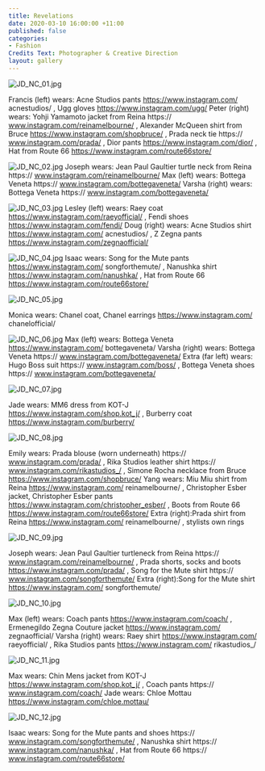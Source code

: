 ```yaml
---
title: Revelations
date: 2020-03-10 16:00:00 +11:00
published: false
categories:
- Fashion
Credits Text: Photographer & Creative Direction
layout: gallery
---
```


![JD_NC_01.jpg](/uploads/JD_NC_01.jpg)

Francis (left) wears: Acne Studios pants https://www.instagram.com/
acnestudios/ , Ugg gloves https://www.instagram.com/ugg/
Peter (right) wears: Yohji Yamamoto jacket from Reina https://
www.instagram.com/reinamelbourne/ , Alexander McQueen shirt from Bruce
https://www.instagram.com/shopbruce/ , Prada neck tie https://
www.instagram.com/prada/ , Dior pants https://www.instagram.com/dior/ , Hat
from Route 66 https://www.instagram.com/route66store/

![JD_NC_02.jpg](/uploads/JD_NC_02.jpg)
Joseph wears: Jean Paul Gaultier turtle neck from Reina https://
www.instagram.com/reinamelbourne/
Max (left) wears: Bottega Veneta https://
www.instagram.com/bottegaveneta/
Varsha (right) wears: Bottega Veneta https://
www.instagram.com/bottegaveneta/

![JD_NC_03.jpg](/uploads/JD_NC_03.jpg)
Lesley (left) wears: Raey coat https://www.instagram.com/raeyofficial/ , Fendi
shoes https://www.instagram.com/fendi/
Doug (right) wears: Acne Studios shirt https://www.instagram.com/
acnestudios/ , Z Zegna pants https://www.instagram.com/zegnaofficial/


![JD_NC_04.jpg](/uploads/JD_NC_04.jpg)
Isaac wears: Song for the Mute pants https://www.instagram.com/
songforthemute/ , Nanushka shirt https://www.instagram.com/nanushka/ ,
Hat from Route 66 https://www.instagram.com/route66store/


![JD_NC_05.jpg](/uploads/JD_NC_05.jpg)

Monica wears: Chanel coat, Chanel earrings https://www.instagram.com/
chanelofficial/

![JD_NC_06.jpg](/uploads/JD_NC_06.jpg)
Max (left) wears: Bottega Veneta https://www.instagram.com/
bottegaveneta/
Varsha (right) wears: Bottega Veneta https://
www.instagram.com/bottegaveneta/
Extra (far left) wears: Hugo Boss suit https://
www.instagram.com/boss/ , Bottega Veneta shoes https://
www.instagram.com/bottegaveneta/

![JD_NC_07.jpg](/uploads/JD_NC_07.jpg)

Jade wears: MM6 dress from KOT-J https://www.instagram.com/shop.kot_j/ ,
Burberry coat https://www.instagram.com/burberry/

![JD_NC_08.jpg](/uploads/JD_NC_08.jpg)

Emily wears: Prada blouse (worn underneath) https://
www.instagram.com/prada/ , Rika Studios leather shirt https://
www.instagram.com/rikastudios_/ , Simone Rocha necklace from Bruce
https://www.instagram.com/shopbruce/
Yang wears: Miu Miu shirt from Reina https://www.instagram.com/
reinamelbourne/ , Christopher Esber jacket, Christopher Esber pants
https://www.instagram.com/christopher_esber/ , Boots from Route 66
https://www.instagram.com/route66store/
Extra (right):Prada shirt from Reina https://www.instagram.com/
reinamelbourne/ , stylists own rings

![JD_NC_09.jpg](/uploads/JD_NC_09.jpg)

Joseph wears: Jean Paul Gaultier turtleneck from Reina https://
www.instagram.com/reinamelbourne/ , Prada shorts, socks and boots
https://www.instagram.com/prada/ , Song for the Mute shirt https://
www.instagram.com/songforthemute/
Extra (right):Song for the Mute shirt https://www.instagram.com/
songforthemute/

![JD_NC_10.jpg](/uploads/JD_NC_10.jpg)

Max (left) wears: Coach pants https://www.instagram.com/coach/ ,
Ermenegildo Zegna Couture jacket https://www.instagram.com/
zegnaofficial/
Varsha (right) wears: Raey shirt https://www.instagram.com/
raeyofficial/ , Rika Studios pants https://www.instagram.com/
rikastudios_/

![JD_NC_11.jpg](/uploads/JD_NC_11.jpg)

Max wears: Chin Mens jacket from KOT-J
https://www.instagram.com/shop.kot_j/ , Coach pants https://
www.instagram.com/coach/
Jade wears: Chloe Mottau https://www.instagram.com/chloe.mottau/

![JD_NC_12.jpg](/uploads/JD_NC_12.jpg)

Isaac wears: Song for the Mute pants and shoes https://
www.instagram.com/songforthemute/ , Nanushka shirt https://
www.instagram.com/nanushka/ , Hat from Route 66 https://
www.instagram.com/route66store/
